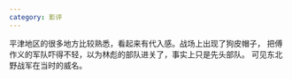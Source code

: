 ```yaml
---
category: 影评
---
```

平津地区的很多地方比较熟悉，看起来有代入感。战场上出现了狗皮帽子，
把傅作义的军队吓得不轻，以为林彪的部队进关了，事实上只是先头部队。
可见东北野战军在当时的威名。
